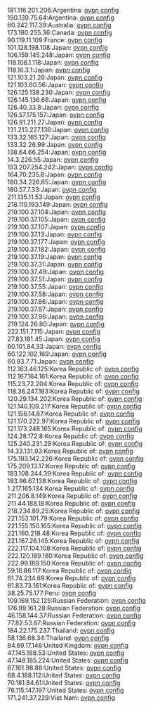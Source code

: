 181.116.201.206:Argentina: [ovpn config](vpn/181_116_201_206.ovpn)  
190.139.75.64:Argentina: [ovpn config](vpn/190_139_75_64.ovpn)  
60.242.117.39:Australia: [ovpn config](vpn/60_242_117_39.ovpn)  
173.180.255.36:Canada: [ovpn config](vpn/173_180_255_36.ovpn)  
90.119.11.109:France: [ovpn config](vpn/90_119_11_109.ovpn)  
101.128.198.108:Japan: [ovpn config](vpn/101_128_198_108.ovpn)  
106.159.145.248:Japan: [ovpn config](vpn/106_159_145_248.ovpn)  
118.106.1.118:Japan: [ovpn config](vpn/118_106_1_118.ovpn)  
118.16.3.1:Japan: [ovpn config](vpn/118_16_3_1.ovpn)  
121.103.21.26:Japan: [ovpn config](vpn/121_103_21_26.ovpn)  
121.103.60.56:Japan: [ovpn config](vpn/121_103_60_56.ovpn)  
126.125.138.230:Japan: [ovpn config](vpn/126_125_138_230.ovpn)  
126.145.136.66:Japan: [ovpn config](vpn/126_145_136_66.ovpn)  
126.40.33.8:Japan: [ovpn config](vpn/126_40_33_8.ovpn)  
126.57.175.157:Japan: [ovpn config](vpn/126_57_175_157.ovpn)  
126.91.211.27:Japan: [ovpn config](vpn/126_91_211_27.ovpn)  
131.213.227.136:Japan: [ovpn config](vpn/131_213_227_136.ovpn)  
133.32.165.127:Japan: [ovpn config](vpn/133_32_165_127.ovpn)  
133.32.26.99:Japan: [ovpn config](vpn/133_32_26_99.ovpn)  
138.64.66.254:Japan: [ovpn config](vpn/138_64_66_254.ovpn)  
14.3.226.55:Japan: [ovpn config](vpn/14_3_226_55.ovpn)  
153.207.254.242:Japan: [ovpn config](vpn/153_207_254_242.ovpn)  
164.70.235.8:Japan: [ovpn config](vpn/164_70_235_8.ovpn)  
180.34.226.65:Japan: [ovpn config](vpn/180_34_226_65.ovpn)  
180.57.7.33:Japan: [ovpn config](vpn/180_57_7_33.ovpn)  
211.135.11.53:Japan: [ovpn config](vpn/211_135_11_53.ovpn)  
218.110.193.149:Japan: [ovpn config](vpn/218_110_193_149.ovpn)  
219.100.37.104:Japan: [ovpn config](vpn/219_100_37_104.ovpn)  
219.100.37.105:Japan: [ovpn config](vpn/219_100_37_105.ovpn)  
219.100.37.107:Japan: [ovpn config](vpn/219_100_37_107.ovpn)  
219.100.37.13:Japan: [ovpn config](vpn/219_100_37_13.ovpn)  
219.100.37.177:Japan: [ovpn config](vpn/219_100_37_177.ovpn)  
219.100.37.182:Japan: [ovpn config](vpn/219_100_37_182.ovpn)  
219.100.37.19:Japan: [ovpn config](vpn/219_100_37_19.ovpn)  
219.100.37.31:Japan: [ovpn config](vpn/219_100_37_31.ovpn)  
219.100.37.49:Japan: [ovpn config](vpn/219_100_37_49.ovpn)  
219.100.37.51:Japan: [ovpn config](vpn/219_100_37_51.ovpn)  
219.100.37.55:Japan: [ovpn config](vpn/219_100_37_55.ovpn)  
219.100.37.58:Japan: [ovpn config](vpn/219_100_37_58.ovpn)  
219.100.37.86:Japan: [ovpn config](vpn/219_100_37_86.ovpn)  
219.100.37.87:Japan: [ovpn config](vpn/219_100_37_87.ovpn)  
219.100.37.96:Japan: [ovpn config](vpn/219_100_37_96.ovpn)  
219.124.26.80:Japan: [ovpn config](vpn/219_124_26_80.ovpn)  
222.151.7.115:Japan: [ovpn config](vpn/222_151_7_115.ovpn)  
27.83.181.45:Japan: [ovpn config](vpn/27_83_181_45.ovpn)  
60.101.84.33:Japan: [ovpn config](vpn/60_101_84_33.ovpn)  
60.122.102.169:Japan: [ovpn config](vpn/60_122_102_169.ovpn)  
60.93.7.71:Japan: [ovpn config](vpn/60_93_7_71.ovpn)  
112.163.46.125:Korea Republic of: [ovpn config](vpn/112_163_46_125.ovpn)  
112.167.164.161:Korea Republic of: [ovpn config](vpn/112_167_164_161.ovpn)  
115.23.72.204:Korea Republic of: [ovpn config](vpn/115_23_72_204.ovpn)  
118.36.247.183:Korea Republic of: [ovpn config](vpn/118_36_247_183.ovpn)  
120.29.134.202:Korea Republic of: [ovpn config](vpn/120_29_134_202.ovpn)  
121.140.109.217:Korea Republic of: [ovpn config](vpn/121_140_109_217.ovpn)  
121.156.14.87:Korea Republic of: [ovpn config](vpn/121_156_14_87.ovpn)  
121.170.222.97:Korea Republic of: [ovpn config](vpn/121_170_222_97.ovpn)  
121.173.248.165:Korea Republic of: [ovpn config](vpn/121_173_248_165.ovpn)  
124.28.172.8:Korea Republic of: [ovpn config](vpn/124_28_172_8.ovpn)  
125.240.231.29:Korea Republic of: [ovpn config](vpn/125_240_231_29.ovpn)  
14.33.131.93:Korea Republic of: [ovpn config](vpn/14_33_131_93.ovpn)  
175.193.142.226:Korea Republic of: [ovpn config](vpn/175_193_142_226.ovpn)  
175.209.13.17:Korea Republic of: [ovpn config](vpn/175_209_13_17.ovpn)  
183.108.244.39:Korea Republic of: [ovpn config](vpn/183_108_244_39.ovpn)  
183.96.67.138:Korea Republic of: [ovpn config](vpn/183_96_67_138.ovpn)  
1.217.165.134:Korea Republic of: [ovpn config](vpn/1_217_165_134.ovpn)  
211.206.8.149:Korea Republic of: [ovpn config](vpn/211_206_8_149.ovpn)  
211.44.188.18:Korea Republic of: [ovpn config](vpn/211_44_188_18.ovpn)  
218.234.89.25:Korea Republic of: [ovpn config](vpn/218_234_89_25.ovpn)  
221.153.101.79:Korea Republic of: [ovpn config](vpn/221_153_101_79.ovpn)  
221.155.150.165:Korea Republic of: [ovpn config](vpn/221_155_150_165.ovpn)  
221.160.218.48:Korea Republic of: [ovpn config](vpn/221_160_218_48.ovpn)  
221.167.26.145:Korea Republic of: [ovpn config](vpn/221_167_26_145.ovpn)  
222.117.104.108:Korea Republic of: [ovpn config](vpn/222_117_104_108.ovpn)  
222.120.189.180:Korea Republic of: [ovpn config](vpn/222_120_189_180.ovpn)  
222.99.189.150:Korea Republic of: [ovpn config](vpn/222_99_189_150.ovpn)  
59.16.86.117:Korea Republic of: [ovpn config](vpn/59_16_86_117.ovpn)  
61.74.234.69:Korea Republic of: [ovpn config](vpn/61_74_234_69.ovpn)  
61.83.73.161:Korea Republic of: [ovpn config](vpn/61_83_73_161.ovpn)  
38.25.75.177:Peru: [ovpn config](vpn/38_25_75_177.ovpn)  
109.169.152.125:Russian Federation: [ovpn config](vpn/109_169_152_125.ovpn)  
176.99.161.28:Russian Federation: [ovpn config](vpn/176_99_161_28.ovpn)  
46.158.144.37:Russian Federation: [ovpn config](vpn/46_158_144_37.ovpn)  
77.82.53.87:Russian Federation: [ovpn config](vpn/77_82_53_87.ovpn)  
184.22.175.237:Thailand: [ovpn config](vpn/184_22_175_237.ovpn)  
58.136.68.34:Thailand: [ovpn config](vpn/58_136_68_34.ovpn)  
84.69.17.148:United Kingdom: [ovpn config](vpn/84_69_17_148.ovpn)  
47.145.188.53:United States: [ovpn config](vpn/47_145_188_53.ovpn)  
47.148.185.224:United States: [ovpn config](vpn/47_148_185_224.ovpn)  
67.161.98.88:United States: [ovpn config](vpn/67_161_98_88.ovpn)  
68.4.188.112:United States: [ovpn config](vpn/68_4_188_112.ovpn)  
70.181.84.61:United States: [ovpn config](vpn/70_181_84_61.ovpn)  
76.115.147.197:United States: [ovpn config](vpn/76_115_147_197.ovpn)  
171.241.37.229:Viet Nam: [ovpn config](vpn/171_241_37_229.ovpn)  
